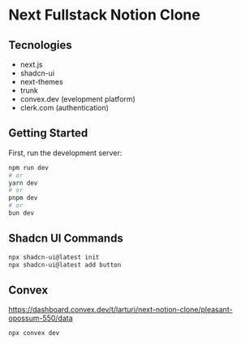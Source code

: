 # Next Fullstack Notion Clone

## Tecnologies

- next.js
- shadcn-ui
- next-themes
- trunk
- convex.dev (evelopment platform)
- clerk.com (authentication)

## Getting Started

First, run the development server:

```bash
npm run dev
# or
yarn dev
# or
pnpm dev
# or
bun dev
```

## Shadcn UI Commands

```bash
npx shadcn-ui@latest init
npx shadcn-ui@latest add button
```

## Convex

<https://dashboard.convex.dev/t/larturi/next-notion-clone/pleasant-opossum-550/data>

```bash
npx convex dev
```
